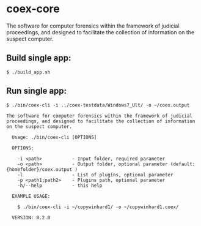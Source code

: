 # сoex-core

The software for computer forensics within the framework of judicial proceedings, and designed to facilitate the collection of information on the suspect computer.

## Build single app:

`$ ./build_app.sh`


## Run single app:

	$ ./bin/coex-cli -i ../coex-testdata/Windows7_Ult/ -o ~/coex.output

	The software for computer forensics within the framework of judicial proceedings, and designed to facilitate the collection of information on the suspect computer.

	  Usage: ./bin/coex-cli [OPTIONS] 

	  OPTIONS:

		-i <path>           - Input folder, required parameter
		-o <path>           - Output folder, optional parameter (default: {homefolder}/coex.output )
		-l                  - List of plugins, optional parameter
		-p <path1;path2>    - Plugins path, optional parameter
		-h/--help           - this help

	  EXAMPLE USAGE:

		$ ./bin/coex-cli -i ~/copywinhard1/ -o ~/copywinhard1.coex/ 

	  VERSION: 0.2.0
